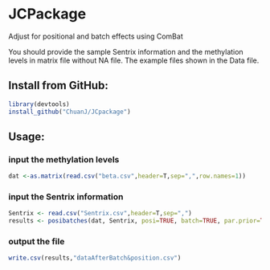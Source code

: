 # JCPackage
Adjust for positional and batch effects using ComBat

You should provide the sample Sentrix information and the methylation levels in matrix file without NA file. The example files shown in the Data file.

## Install from GitHub:
```R
library(devtools)
install_github("ChuanJ/JCpackage")
```
## Usage:
### input the methylation levels
```R
dat <-as.matrix(read.csv("beta.csv",header=T,sep=",",row.names=1))
```
### input the Sentrix information
```R
Sentrix <- read.csv("Sentrix.csv",header=T,sep=",")
results <- posibatches(dat, Sentrix, posi=TRUE, batch=TRUE, par.prior=TRUE, prior.plots=FALSE, mean.only.posi=FALSE, mean.only.batch=FALSE)
```
### output the file
```R
write.csv(results,"dataAfterBatch&position.csv")
```
